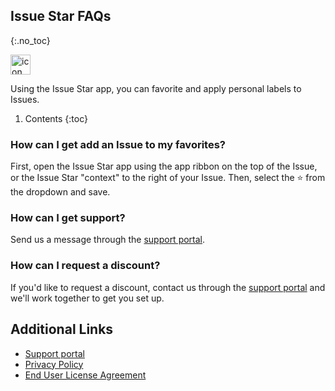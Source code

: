 ## Issue Star FAQs
{:.no_toc}

<img alt="icon" src="{{ 'assets/star-favorite-svgrepo.svg' | relative_url }}" width="32" height="32"/> 

Using the Issue Star app, you can favorite and apply personal labels to Issues.

1. Contents
{:toc}

### How can I get add an Issue to my favorites?
First, open the Issue Star app using the app ribbon on the top of the Issue, or the Issue Star "context" to the right of your Issue. Then, select the ⭐ from the dropdown and save.

### How can I get support?
Send us a message through the [support portal](https://firstdawnllc.atlassian.net/servicedesk/customer/portal/1).

### How can I request a discount?
If you'd like to request a discount, contact us through the [support portal](https://firstdawnllc.atlassian.net/servicedesk/customer/portal/1) and we'll work together to get you set up.

## Additional Links
- [Support portal](https://firstdawnllc.atlassian.net/servicedesk/customer/portal/1)
- [Privacy Policy](/issue-star-privacy)
- [End User License Agreement](issue-star-eula)

